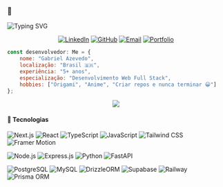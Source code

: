 ### 👋
  <img src="https://readme-typing-svg.herokuapp.com/?font=Fira+Code&size=18&duration=2800&pause=10000&color=b40c46&center=false&vCenter=false&width=940&lines=Olá,+me+chamo+Gabriel+Azevedo" alt="Typing SVG" />

<div align="center">
  
[![LinkedIn](https://img.shields.io/badge/LinkedIn-0077B5?style=for-the-badge&logo=linkedin&logoColor=white)](https://www.linkedin.com/in/gabriel-azevedo-b72b27191/)
[![GitHub](https://img.shields.io/badge/GitHub-100000?style=for-the-badge&logo=github&logoColor=white)](https://github.com/dargouls)
[![Email](https://img.shields.io/badge/Email-D14836?style=for-the-badge&logo=gmail&logoColor=white)](mailto:gabriel.azevedo-dev@hotmail.com)
[![Portfolio](https://img.shields.io/badge/Portfolio-FF5722?style=for-the-badge&logo=todoist&logoColor=white)](https://gabriel-azv.com)

</div>

```javascript
const desenvolvedor: Me = {
    nome: "Gabriel Azevedo",
    localização: "Brasil 🇧🇷",
    experiência: "5+ anos",
    especialização: "Desenvolvimento Web Full Stack",
    hobbies: ["Origami", "Anime", "Criar repos e nunca terminar 😀"]
};
```

<div align="center">
  <img src="https://github-readme-streak-stats.herokuapp.com/?user=dargouls&theme=tokyonight&hide_border=true&background=0D1117&stroke=F85D7F&ring=F85D7F&fire=F85D7F&currStreakLabel=FFFFFF"/>
</div>

#### 🎯 Tecnologias

<div>


![Next.js](https://img.shields.io/badge/Next.js-000000?style=for-the-badge&logo=next.js&logoColor=white)
![React](https://img.shields.io/badge/React-20232A?style=for-the-badge&logo=react&logoColor=61DAFB)
![TypeScript](https://img.shields.io/badge/TypeScript-007ACC?style=for-the-badge&logo=typescript&logoColor=white)
![JavaScript](https://img.shields.io/badge/JavaScript-F7DF1E?style=for-the-badge&logo=javascript&logoColor=black)
![Tailwind CSS](https://img.shields.io/badge/Tailwind_CSS-38B2AC?style=for-the-badge&logo=tailwind-css&logoColor=white)
![Framer Motion](https://img.shields.io/badge/Framer_Motion-black?style=for-the-badge&logo=framer&logoColor=blue)

![Node.js](https://img.shields.io/badge/Node.js-43853D?style=for-the-badge&logo=node.js&logoColor=white)
![Express.js](https://img.shields.io/badge/Express.js-404D59?style=for-the-badge&logo=express&logoColor=white)
![Python](https://img.shields.io/badge/Python-3776AB?style=for-the-badge&logo=python&logoColor=white)
![FastAPI](https://img.shields.io/badge/FastAPI-009688?style=for-the-badge&logo=fastapi&logoColor=white)

![PostgreSQL](https://img.shields.io/badge/PostgreSQL-316192?style=for-the-badge&logo=postgresql&logoColor=white)
![MySQL](https://img.shields.io/badge/MySQL-00000F?style=for-the-badge&logo=mysql&logoColor=white)
![DrizzleORM](https://img.shields.io/badge/DrizzleORM-C5F74F?style=for-the-badge&logo=drizzle&logoColor=black)
![Supabase](https://img.shields.io/badge/Supabase-3ECF8E?style=for-the-badge&logo=supabase&logoColor=white)
![Railway](https://img.shields.io/badge/Railway-853bce?style=for-the-badge&logo=railway&logoColor=white)
![Prisma ORM](https://img.shields.io/badge/PrismaORM-Database%20Toolkit-2D3748?style=for-the-badge&logo=prisma&logoColor=white&labelColor=1A202C)

</div>

